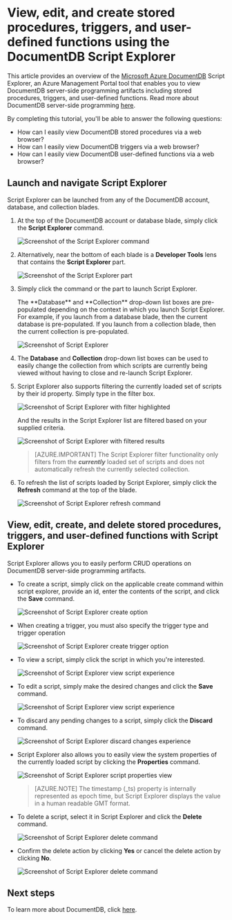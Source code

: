 <properties
	pageTitle="View stored procedures, triggers, and user-defined functions using the DocumentDB Script Explorer | Windows Azure"
	description="Learn about the DocumentDB Script Explorer, an Azure Management Portal tool to view DocumentDB server-side programming artifacts including stored procedures, triggers, and user-defined functions."
	services="documentdb"
	authors="AndrewHoh"
	manager="jhubbard"
	editor="monicar"
	documentationCenter=""/>

<tags
	ms.service="documentdb"
	ms.date="12/01/2015"
	wacn.date=""/>

# View, edit, and create stored procedures, triggers, and user-defined functions using the DocumentDB Script Explorer

This article provides an overview of the [Microsoft Azure DocumentDB](http://azure.microsoft.com/services/documentdb/) Script Explorer, an Azure Management Portal tool that enables you to view DocumentDB server-side programming artifacts including stored procedures, triggers, and user-defined functions.  Read more about DocumentDB server-side programming [here](documentdb-programming.md).

By completing this tutorial, you'll be able to answer the following questions:  

-	How can I easily view DocumentDB stored procedures via a web browser?
-	How can I easily view DocumentDB triggers via a web browser?
-	How can I easily view DocumentDB user-defined functions via a web browser?

## Launch and navigate Script Explorer

Script Explorer can be launched from any of the DocumentDB account, database, and collection blades.  

1. At the top of the DocumentDB account or database blade, simply click the **Script Explorer** command.

	![Screenshot of the Script Explorer command](./media/documentdb-view-scripts/scriptexplorercommand.png)
 
2. Alternatively, near the bottom of each blade is a **Developer Tools** lens that contains the **Script Explorer** part.

	![Screenshot of the Script Explorer part](./media/documentdb-view-scripts/scriptexplorerpart.png)

2. Simply click the command or the part to launch Script Explorer.

	<p>The **Database** and **Collection** drop-down list boxes are pre-populated depending on the context in which you launch Script Explorer.  For example, if you launch from a database blade, then the current database is pre-populated.  If you launch from a collection blade, then the current collection is pre-populated.

	![Screenshot of Script Explorer](./media/documentdb-view-scripts/scriptexplorerinitial.png)


3. The **Database** and **Collection** drop-down list boxes can be used to easily change the collection from which scripts are currently being viewed without having to close and re-launch Script Explorer.  

4. Script Explorer also supports filtering the currently loaded set of scripts by their id property.  Simply type in the filter box.

	![Screenshot of Script Explorer with filter highlighted](./media/documentdb-view-scripts/scriptexplorerfilter.png)

	And the results in the Script Explorer list are filtered based on your supplied criteria.

	![Screenshot of Script Explorer with filtered results](./media/documentdb-view-scripts/scriptexplorerfilterresults.png)


	> [AZURE.IMPORTANT] The Script Explorer filter functionality only filters from the ***currently*** loaded set of scripts and does not automatically refresh the currently selected collection.

5. To refresh the list of scripts loaded by Script Explorer, simply click the **Refresh** command at the top of the blade.

	![Screenshot of Script Explorer refresh command](./media/documentdb-view-scripts/scriptexplorerrefresh.png)


## View, edit, create, and delete stored procedures, triggers, and user-defined functions with  Script Explorer

Script Explorer allows you to easily perform CRUD operations on DocumentDB server-side programming artifacts.  

- To create a script, simply click on the applicable create command within script explorer, provide an id, enter the contents of the script, and click  the **Save** command.

	![Screenshot of Script Explorer create option](./media/documentdb-view-scripts/scriptexplorercreatecommand.png)

- When creating a trigger, you must also specify the trigger type and trigger operation

	![Screenshot of Script Explorer create trigger option](./media/documentdb-view-scripts/scriptexplorercreatetrigger.png)

- To view a script, simply click the script in which you're interested.

	![Screenshot of Script Explorer view script experience](./media/documentdb-view-scripts/scriptexplorerviewscript.png)

- To edit a script, simply make the desired changes and click the **Save** command.

	![Screenshot of Script Explorer view script experience](./media/documentdb-view-scripts/scriptexplorereditscript.png)

- To discard any pending changes to a script, simply click the **Discard** command.

	![Screenshot of Script Explorer discard changes experience](./media/documentdb-view-scripts/scriptexplorerdiscardchanges.png)

- Script Explorer also allows you to easily view the system properties of the currently loaded script by clicking the **Properties** command.

	![Screenshot of Script Explorer script properties view](./media/documentdb-view-scripts/scriptproperties.png)

	> [AZURE.NOTE] The timestamp (_ts) property is internally represented as epoch time, but Script Explorer displays the value in a human readable GMT format.

- To delete a script, select it in Script Explorer and click the **Delete** command.

	![Screenshot of Script Explorer delete command](./media/documentdb-view-scripts/scriptexplorerdeletescript1.png)

- Confirm the delete action by clicking **Yes** or cancel the delete action by clicking **No**.

	![Screenshot of Script Explorer delete command](./media/documentdb-view-scripts/scriptexplorerdeletescript2.png)

## Next steps

To learn more about DocumentDB, click [here](http://azure.com/docdb).
 
